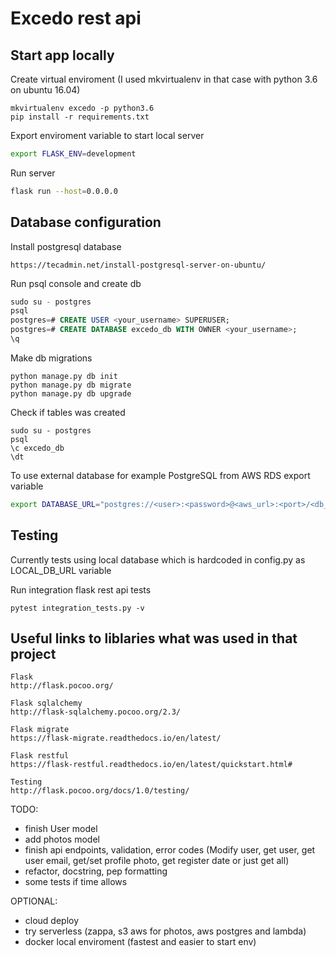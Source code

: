 # Excedo rest api

##  Start app locally
Create virtual enviroment (I used mkvirtualenv in that case with python 3.6 on ubuntu 16.04)
```
mkvirtualenv excedo -p python3.6
pip install -r requirements.txt
```

Export enviroment variable to start local server
```bash
export FLASK_ENV=development
```
Run server
```bash
flask run --host=0.0.0.0
```

## Database configuration
Install postgresql database
```
https://tecadmin.net/install-postgresql-server-on-ubuntu/
```

Run psql console and create db
```sql
sudo su - postgres
psql
postgres=# CREATE USER <your_username> SUPERUSER;
postgres=# CREATE DATABASE excedo_db WITH OWNER <your_username>;
\q
```

Make db migrations
```
python manage.py db init
python manage.py db migrate
python manage.py db upgrade
```

Check if tables was created
```
sudo su - postgres
psql
\c excedo_db
\dt
```

To use external database for example PostgreSQL from AWS RDS export variable
```bash
export DATABASE_URL="postgres://<user>:<password>@<aws_url>:<port>/<db_name>"
```

##  Testing
Currently tests using local database which is hardcoded in config.py as LOCAL_DB_URL variable

Run integration flask rest api tests
```
pytest integration_tests.py -v
```

## Useful links to liblaries what was used in that project
```
Flask
http://flask.pocoo.org/

Flask sqlalchemy
http://flask-sqlalchemy.pocoo.org/2.3/

Flask migrate
https://flask-migrate.readthedocs.io/en/latest/

Flask restful
https://flask-restful.readthedocs.io/en/latest/quickstart.html#

Testing
http://flask.pocoo.org/docs/1.0/testing/
```

TODO: 
- finish User model
- add photos model
- finish api endpoints, validation, error codes (Modify user, get user, get user email, get/set profile photo, get register date or just get all)
- refactor, docstring, pep formatting
- some tests if time allows

OPTIONAL:
- cloud deploy
- try serverless (zappa, s3 aws for photos, aws postgres and lambda)
- docker local enviroment (fastest and easier to start env)